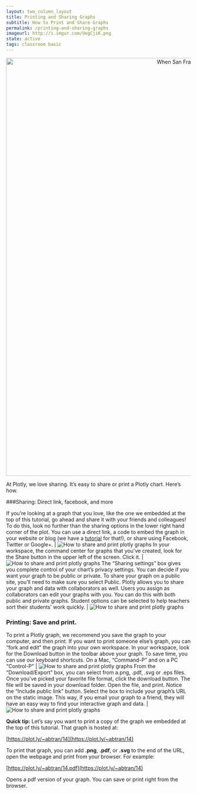 ```yaml
---
layout: two_column_layout
title: Printing and Sharing Graphs
subtitle: How to Print and Share Graphs
permalink: /printing-and-sharing-graphs
imageurl: http://i.imgur.com/UegCjiK.png
state: active
tags: classroom basic
---
```


<div>
    <a href="https://plot.ly/~abtran/14/" target="_blank" title="When San Francisco Meetup Groups were formed" style="display: block; text-align: center;"><img src="https://plot.ly/~abtran/14.png" alt="When San Francisco Meetup Groups were formed" style="max-width: 100%;width: 1137px;"  width="1137" onerror="this.onerror=null;this.src='https://plot.ly/404.png';" /></a>
    <script data-plotly="abtran:14" src="https://plot.ly/embed.js" async></script>
</div>

At Plotly, we love sharing. It’s easy to share or print a Plotly chart. Here’s how.

###Sharing: Direct link, facebook, and more

If you’re looking at a graph that you love, like the one we embedded at the top of this tutorial, go ahead and share it with your friends and colleagues! To do this, look no further than the sharing options in the lower right hand corner of the plot. You can use a direct link, a code to embed the graph in your website or blog (we have a <a href="https://plot.ly/embed/">tutorial</a> for that!), or share using Facebook, Twitter or Google+. | ![How to share and print plotly graphs](https://plot.ly/static/learn/images/web_app_tutorials/how-to-share-and-print-plotly-graphs/image03.png)
In your workspace, the command center for graphs that you’ve created, look for the Share button in the upper left of the screen. Click it. | ![How to share and print plotly graphs](https://plot.ly/static/learn/images/web_app_tutorials/how-to-share-and-print-plotly-graphs/image00.png)
The “Sharing settings” box gives you complete control of your chart&#8217;s privacy settings. You can decide if you want your graph to be public or private. To share your graph on a public site, you’ll need to make sure you select Public. Plotly allows you to share your graph and data with collaborators as well. Users you assign as collaborators can edit your graphs with you. You can do this with both public and private graphs. Student options can be selected to help teachers sort their students’ work quickly. | ![How to share and print plotly graphs](https://plot.ly/static/learn/images/web_app_tutorials/how-to-share-and-print-plotly-graphs/image07.png)

### Printing: Save and print.

To print a Plotly graph, we recommend you save the graph to your computer, and then print. If you want to print someone else’s graph, you can “fork and edit” the graph into your own workspace.
In your workspace, look for the Download button in the toolbar above your graph. To save time, you can use our keyboard shortcuts. On a Mac, “Command-P” and on a PC “Control-P” | ![How to share and print plotly graphs](https://plot.ly/static/learn/images/web_app_tutorials/how-to-share-and-print-plotly-graphs/image02.png)
From the “Download/Export” box, you can select from a.png, .pdf, .svg or .eps files. Once you’ve picked your favorite file format, click the download button. The file will be saved in your download folder. Open the file, and print. Notice the “Include public link” button. Select the box to include your graph&#8217;s URL on the static image. This way, if you email your graph to a friend, they will have an easy way to find your interactive graph and data. | ![How to share and print plotly graphs](https://plot.ly/static/learn/images/web_app_tutorials/how-to-share-and-print-plotly-graphs/image05.png)

**Quick tip:** Let’s say you want to print a copy of the graph we embedded at the top of this tutorial. That graph is hosted at:

[https://plot.ly/~abtran/14](https://plot.ly/~abtran/14)

To print that graph, you can add **.png**, **.pdf**, or **.svg** to the end of the URL, open the webpage and print from your browser. For example:

[https://plot.ly/~abtran/14.pdf](https://plot.ly/~abtran/14)

Opens a pdf version of your graph. You can save or print right from the browser.
